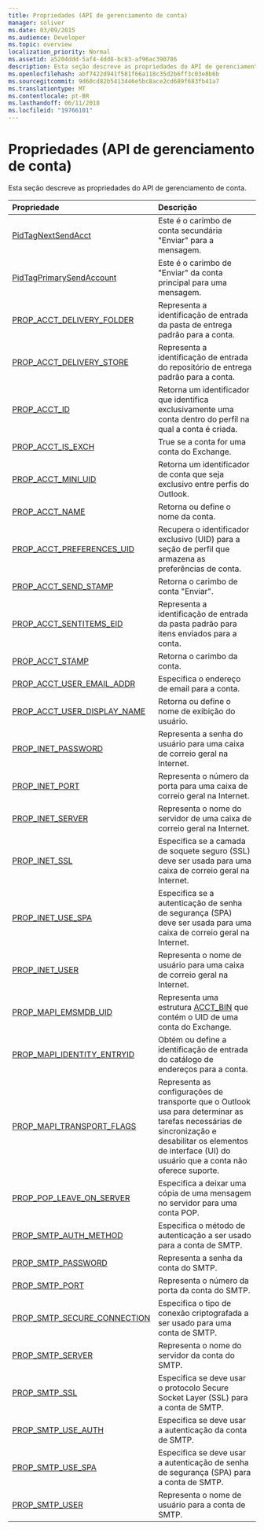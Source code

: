 ```yaml
---
title: Propriedades (API de gerenciamento de conta)
manager: soliver
ms.date: 03/09/2015
ms.audience: Developer
ms.topic: overview
localization_priority: Normal
ms.assetid: a5204ddd-5af4-4dd8-bc83-af96ac390786
description: Esta seção descreve as propriedades do API de gerenciamento de conta.
ms.openlocfilehash: abf7422d941f581f66a118c35d2b6ff3c03e8b6b
ms.sourcegitcommit: 9d60cd82b5413446e5bc8ace2cd689f683fb41a7
ms.translationtype: MT
ms.contentlocale: pt-BR
ms.lasthandoff: 06/11/2018
ms.locfileid: "19766101"
---
```

# <a name="properties-account-management-api"></a>Propriedades (API de gerenciamento de conta)

Esta seção descreve as propriedades do API de gerenciamento de conta.
  
|**Propriedade**|**Descrição**|
|:-----|:-----|
|[PidTagNextSendAcct](pidtagnextsendacct.md) <br/> |Este é o carimbo de conta secundária "Enviar" para a mensagem.  <br/> |
|[PidTagPrimarySendAccount](pidtagprimarysendaccount.md) <br/> |Este é o carimbo de "Enviar" da conta principal para uma mensagem.  <br/> |
|[PROP_ACCT_DELIVERY_FOLDER](prop_acct_delivery_folder.md) <br/> |Representa a identificação de entrada da pasta de entrega padrão para a conta.  <br/> |
|[PROP_ACCT_DELIVERY_STORE](prop_acct_delivery_store.md) <br/> |Representa a identificação de entrada do repositório de entrega padrão para a conta.  <br/> |
|[PROP_ACCT_ID](prop_acct_id.md) <br/> |Retorna um identificador que identifica exclusivamente uma conta dentro do perfil na qual a conta é criada.  <br/> |
|[PROP_ACCT_IS_EXCH](prop_acct_is_exch.md) <br/> |True se a conta for uma conta do Exchange.  <br/> |
|[PROP_ACCT_MINI_UID](prop_acct_mini_uid.md) <br/> |Retorna um identificador de conta que seja exclusivo entre perfis do Outlook.  <br/> |
|[PROP_ACCT_NAME](prop_acct_name.md) <br/> |Retorna ou define o nome da conta.  <br/> |
|[PROP_ACCT_PREFERENCES_UID](prop_acct_preferences_uid.md) <br/> |Recupera o identificador exclusivo (UID) para a seção de perfil que armazena as preferências de conta.  <br/> |
|[PROP_ACCT_SEND_STAMP](prop_acct_send_stamp.md) <br/> |Retorna o carimbo de conta "Enviar".  <br/> |
|[PROP_ACCT_SENTITEMS_EID](prop_acct_sentitems_eid.md) <br/> |Representa a identificação de entrada da pasta padrão para itens enviados para a conta.  <br/> |
|[PROP_ACCT_STAMP](prop_acct_stamp.md) <br/> |Retorna o carimbo da conta.  <br/> |
|[PROP_ACCT_USER_EMAIL_ADDR](prop_acct_user_email_addr.md) <br/> |Especifica o endereço de email para a conta.  <br/> |
|[PROP_ACCT_USER_DISPLAY_NAME](prop_acct_user_display_name.md) <br/> |Retorna ou define o nome de exibição do usuário.  <br/> |
|[PROP_INET_PASSWORD](prop_inet_password.md) <br/> |Representa a senha do usuário para uma caixa de correio geral na Internet.  <br/> |
|[PROP_INET_PORT](prop_inet_port.md) <br/> |Representa o número da porta para uma caixa de correio geral na Internet.  <br/> |
|[PROP_INET_SERVER](prop_inet_server.md) <br/> |Representa o nome do servidor de uma caixa de correio geral na Internet.  <br/> |
|[PROP_INET_SSL](prop_inet_ssl.md) <br/> |Especifica se a camada de soquete seguro (SSL) deve ser usada para uma caixa de correio geral na Internet.  <br/> |
|[PROP_INET_USE_SPA](prop_inet_use_spa.md) <br/> |Especifica se a autenticação de senha de segurança (SPA) deve ser usada para uma caixa de correio geral na Internet.  <br/> |
|[PROP_INET_USER](prop_inet_user.md) <br/> |Representa o nome de usuário para uma caixa de correio geral na Internet.  <br/> |
|[PROP_MAPI_EMSMDB_UID](prop_mapi_emsmdb_uid.md) <br/> |Representa uma estrutura [ACCT_BIN](acct_bin.md) que contém o UID de uma conta do Exchange.  <br/> |
|[PROP_MAPI_IDENTITY_ENTRYID](prop_mapi_identity_entryid.md) <br/> |Obtém ou define a identificação de entrada do catálogo de endereços para a conta.  <br/> |
|[PROP_MAPI_TRANSPORT_FLAGS](prop_mapi_transport_flags.md) <br/> |Representa as configurações de transporte que o Outlook usa para determinar as tarefas necessárias de sincronização e desabilitar os elementos de interface (UI) do usuário que a conta não oferece suporte.  <br/> |
|[PROP_POP_LEAVE_ON_SERVER](prop_pop_leave_on_server.md) <br/> |Especifica a deixar uma cópia de uma mensagem no servidor para uma conta POP.  <br/> |
|[PROP_SMTP_AUTH_METHOD](prop_smtp_auth_method.md) <br/> |Especifica o método de autenticação a ser usado para a conta de SMTP.  <br/> |
|[PROP_SMTP_PASSWORD](prop_smtp_password.md) <br/> |Representa a senha da conta do SMTP.  <br/> |
|[PROP_SMTP_PORT](prop_smtp_port.md) <br/> |Representa o número da porta da conta do SMTP.  <br/> |
|[PROP_SMTP_SECURE_CONNECTION](prop_smtp_secure_connection.md) <br/> |Especifica o tipo de conexão criptografada a ser usado para uma conta de SMTP.  <br/> |
|[PROP_SMTP_SERVER](prop_smtp_server.md) <br/> |Representa o nome do servidor da conta do SMTP.  <br/> |
|[PROP_SMTP_SSL](prop_smtp_ssl.md) <br/> |Especifica se deve usar o protocolo Secure Socket Layer (SSL) para a conta de SMTP.  <br/> |
|[PROP_SMTP_USE_AUTH](prop_smtp_use_auth.md) <br/> |Especifica se deve usar a autenticação da conta de SMTP.  <br/> |
|[PROP_SMTP_USE_SPA](prop_smtp_use_spa.md) <br/> |Especifica se deve usar a autenticação de senha de segurança (SPA) para a conta de SMTP.  <br/> |
|[PROP_SMTP_USER](prop_smtp_user.md) <br/> |Representa o nome de usuário para a conta de SMTP.  <br/> |
   

